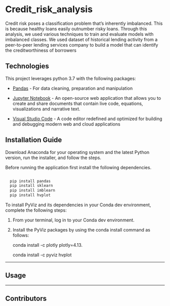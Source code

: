 # Credit_risk_analysis
Credit risk poses a classification problem that’s inherently imbalanced. This is because healthy loans easily outnumber risky loans. Through this analysis, we used various techniques to train and evaluate models with imbalanced classes. We used dataset of historical lending activity from a peer-to-peer lending services company to build a model that can identify the creditworthiness of borrowers

## Technologies

This project leverages python 3.7 with the following packages:

* [Pandas](https://pandas.pydata.org/) - For data cleaning, preparation and manipulation

* [Jupyter Notebook](https://jupyter.org/) - An open-source web application that allows you to create and share documents that contain live code, equations, visualizations and narrative text.

* [Visual Studio Code](https://code.visualstudio.com/) - A code editor redefined and optimized for building and debugging modern web and cloud applications

## Installation Guide

Download Anaconda for your operating system and the latest Python version, run the installer, and follow the steps.

Before running the application first install the following dependencies.

```python

  pip install pandas
  pip install sklearn
  pip install imblearn
  pip install hvplot
```

To install PyViz and its dependencies in your Conda dev environment, complete the following steps:

1. From your terminal, log in to your Conda dev environment.

2. Install the PyViz packages by using the conda install command as follows:
    
	conda install -c plotly plotly=4.13.
    
    conda install -c pyviz hvplot
-----------------------------------------------------------------------------------------------------------------------------------------------------

## Usage
-----------------------------------------------------------------------------------------------------------------------------------------------------


## Contributors


